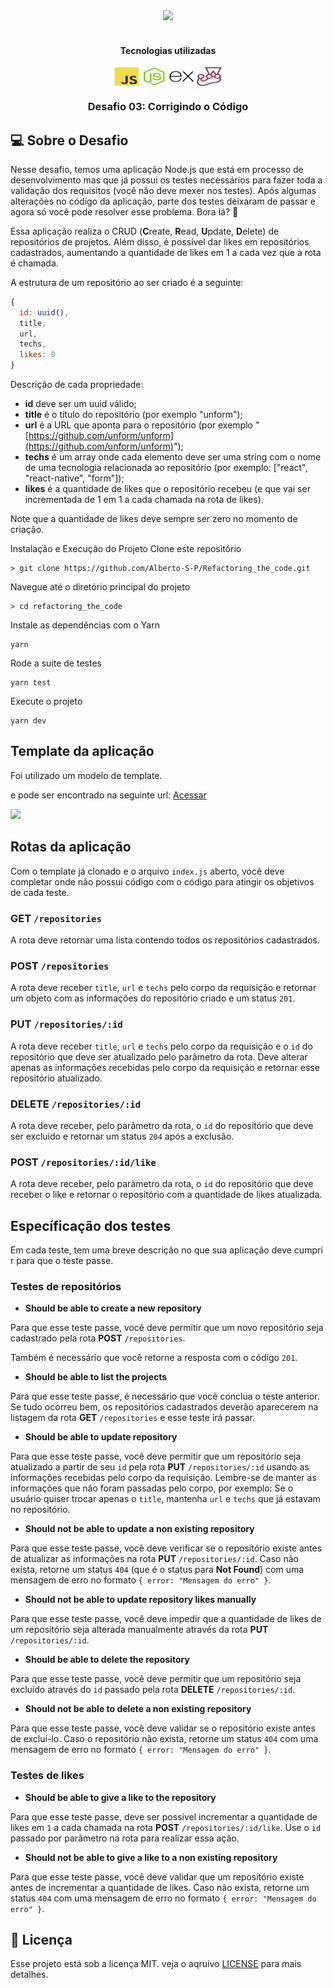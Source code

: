 <div align="center">
<img src="https://www.notion.so/image/https%3A%2F%2Fs3-us-west-2.amazonaws.com%2Fsecure.notion-static.com%2F602f7ad0-d45f-476a-80b9-d8d0c45cdf64%2Fcover-node.js.png?table=block&id=c15c8a2e-2128-4603-9a36-7cc7b763c6dd&spaceId=08f749ff-d06d-49a8-a488-9846e081b224&width=3810&userId=2d60a637-278a-4658-b100-7a914d46f802&cache=v2" /> </div><br>

<div align="center"> 

#### Tecnologias utilizadas<br>

<img align="center" alt="Javascript" height="30" width="40"  src="https://github.com/devicons/devicon/blob/master/icons/javascript/javascript-original.svg" />
<img align="center" alt="express" height="30" width="40"  src="https://github.com/devicons/devicon/blob/master/icons/nodejs/nodejs-original.svg" />
<img align="center" alt="express" height="30" width="40"  src="https://github.com/devicons/devicon/blob/master/icons/express/express-original.svg" />
<img align="center" alt="express" height="30" width="40"  src="https://github.com/devicons/devicon/blob/master/icons/jest/jest-plain.svg" />


### Desafio 03: Corrigindo o Código

</div>

## 💻 Sobre o Desafio

Nesse desafio, temos uma aplicação Node.js que está em processo de desenvolvimento mas que já possui os testes necessários para fazer toda a validação dos requisitos (você não deve mexer nos testes). Após algumas alterações no código da aplicação, parte dos testes deixaram de passar e agora só você pode resolver esse problema. Bora lá? 🚀

Essa aplicação realiza o CRUD (**C**reate, **R**ead, **U**pdate, **D**elete) de repositórios de projetos. Além disso, é possível dar likes em repositórios cadastrados, aumentando a quantidade de likes em 1 a cada vez que a rota é chamada.<br>

A estrutura de um repositório ao ser criado é a seguinte: 

```jsx
{
  id: uuid(),
  title,
  url,
  techs,
  likes: 0
}
```
Descrição de cada propriedade:

- **id** deve ser um uuid válido;
- **title** é o título do repositório (por exemplo "unform");
- **url** é a URL que aponta para o repositório (por exemplo "[https://github.com/unform/unform](https://github.com/unform/unform)");
- **techs** é um array onde cada elemento deve ser uma string com o nome de uma tecnologia relacionada ao repositório (por exemplo: ["react", "react-native", "form"]);
- **likes** é a quantidade de likes que o repositório recebeu (e que vai ser incrementada de 1 em 1 a cada chamada na rota de likes).

Note que a quantidade de likes deve sempre ser zero no momento de criação.

Instalação e Execução do Projeto
Clone este repositório
```
> git clone https://github.com/Alberto-S-P/Refactoring_the_code.git
```
Navegue até o diretório principal do projeto
```
> cd refactoring_the_code
```
Instale as dependências com o Yarn
```
yarn
```
Rode a suite de testes
```
yarn test
```
Execute o projeto
```
yarn dev
```

## Template da aplicação<br>
Foi utilizado um modelo de template.

e pode ser encontrado na seguinte url: [Acessar](https://github.com/rocketseat-education/ignite-template-corrigindo-o-codigo)

<img src="https://www.notion.so/image/https%3A%2F%2Fs3-us-west-2.amazonaws.com%2Fsecure.notion-static.com%2Fda547593-34b3-459a-b15b-d596e5086c37%2FUntitled.png?table=block&id=bb0227d2-d72a-4108-92c3-c78a47fe70c9&spaceId=08f749ff-d06d-49a8-a488-9846e081b224&width=1820&userId=2d60a637-278a-4658-b100-7a914d46f802&cache=v2" />

## Rotas da aplicação

Com o template já clonado e o arquivo `index.js` aberto, você deve completar onde não possui código com o código para atingir os objetivos de cada teste.

### GET `/repositories`

A rota deve retornar uma lista contendo todos os repositórios cadastrados.

### POST `/repositories`

A rota deve receber `title`, `url` e `techs` pelo corpo da requisição e retornar um objeto com as informações do repositório criado e um status `201`.

### PUT `/repositories/:id`

A rota deve receber `title`, `url` e `techs` pelo corpo da requisição e o `id` do repositório que deve ser atualizado pelo parâmetro da rota. Deve alterar apenas as informações recebidas pelo corpo da requisição e retornar esse repositório atualizado.

### DELETE `/repositories/:id`

A rota deve receber, pelo parâmetro da rota, o `id` do repositório que deve ser excluído e retornar um status `204` após a exclusão.

### POST `/repositories/:id/like`

A rota deve receber, pelo parâmetro da rota, o `id` do repositório que deve receber o like e retornar o repositório com a quantidade de likes atualizada.

## Específicação dos testes

Em cada teste, tem uma breve descrição no que sua aplicação deve cumprir para que o teste passe.


### Testes de repositórios

- **Should be able to create a new repository**

Para que esse teste passe, você deve permitir que um novo repositório seja cadastrado pela rota **POST** `/repositories`.  

Também é necessário que você retorne a resposta com o código `201`.

- **Should be able to list the projects**

Para que esse teste passe, é necessário que você conclua o teste anterior. Se tudo ocorreu bem, os repositórios cadastrados deverão aparecerem na listagem da rota **GET** `/repositories` e esse teste irá passar.

- **Should be able to update repository**

Para que esse teste passe, você deve permitir que um repositório seja atualizado a partir de seu `id` pela rota **PUT** `/repositories/:id` usando as informações recebidas pelo corpo da requisição. Lembre-se de manter as informações que não foram passadas pelo corpo, por exemplo:
Se o usuário quiser trocar apenas o `title`, mantenha `url` e `techs` que já estavam no repositório.

- **Should not be able to update a non existing repository**

Para que esse teste passe, você deve verificar se o repositório existe antes de atualizar as informações na rota **PUT** `/repositories/:id`. Caso não exista, retorne um status `404` (que é o status para **Not Found**) com uma mensagem de erro no formato `{ error: "Mensagem do erro" }`.

- **Should not be able to update repository likes manually**

Para que esse teste passe, você deve impedir que a quantidade de likes de um repositório seja alterada manualmente através da rota **PUT** `/repositories/:id`.

- **Should be able to delete the repository**

Para que esse teste passe, você deve permitir que um repositório seja excluído através do `id` passado pela rota **DELETE** `/repositories/:id`.

- **Should not be able to delete a non existing repository**

Para que esse teste passe, você deve validar se o repositório existe antes de excluí-lo. Caso o repositório não exista, retorne um status `404` com uma mensagem de erro no formato `{ error: "Mensagem do erro" }`.

### Testes de likes

- **Should be able to give a like to the repository**

Para que esse teste passe, deve ser possível incrementar a quantidade de likes em `1` a cada chamada na rota **POST** `/repositories/:id/like`. Use o `id` passado por parâmetro na rota para realizar essa ação.

- **Should not be able to give a like to a non existing repository**

Para que esse teste passe, você deve validar que um repositório existe antes de incrementar a quantidade de likes. Caso não exista, retorne um status `404` com uma mensagem de erro no formato `{ error: "Mensagem do erro" }`.

## 📝 Licença<br>
Esse projeto está sob a licença MIT. veja o aqruivo [LICENSE](https://github.com/git/git-scm.com/blob/main/MIT-LICENSE.txt) para mais detalhes.










